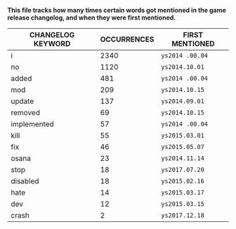 **This file tracks how many times certain words got mentioned in the game release changelog, and when they were first mentioned.**



| CHANGELOG KEYWORD | OCCURRENCES | FIRST MENTIONED |
|-------------------|-------------|-----------------|
| i                 |        2340 | `ys2014 .00.04` |
| no                |        1120 | `ys2014.10.01`  |
| added             |         481 | `ys2014 .00.04` |
| mod               |         209 | `ys2014.10.15`  |
| update            |         137 | `ys2014.09.01`  |
| removed           |          69 | `ys2014.10.15`  |
| implemented       |          57 | `ys2014 .00.04` |
| kill              |          55 | `ys2015.03.01`  |
| fix               |          46 | `ys2015.05.07`  |
| osana             |          23 | `ys2014.11.14`  |
| stop              |          18 | `ys2017.07.20`  |
| disabled          |          18 | `ys2015.02.16`  |
| hate              |          14 | `ys2015.03.17`  |
| dev               |          12 | `ys2015.03.15`  |
| crash             |           2 | `ys2017.12.18`  |
